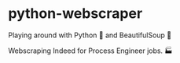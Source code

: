 # python-webscraper

Playing around with Python 🐍 and BeautifulSoup 🍜

Webscraping Indeed for Process Engineer jobs. 🏭
